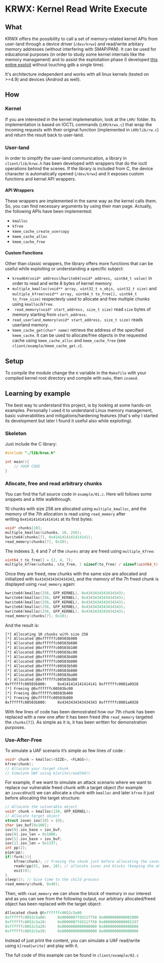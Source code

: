 # KRWX: Kernel Read Write Execute
## What
KRWX offers the possibility to call a set of memory-related kernel APIs from user-land through a device driver (`/dev/krwx`) and read/write arbitary memory addresses (without interfering with SMAP/PAN).
It can be used for educational purposes (in order to study some kernel internals like the memory managament) and to assist the exploitation phase (I developed [this entire exploit](https://1day.dev/notes/Linux-Kernel-n-day-exploit-development) without touching gdb a single time).

It's architecture independent and works with all linux kernels (tested on >=4.9) and devices (Android as well).

## How
### Kernel
If you are interested in the kernel implemenation, look at the `LKM/` folder.
Its implementation is based on IOCTL commands (`LKM/krwx.c`) that wrap the incoming requests with their original function (implemented in `LKM/lib/rw.c`) and return the result back to user-land.

### User-land
In order to simplify the user-land communication, a library in `client/lib/krwx.h` has been developed with wrappers that do the ioctl operations behind the scenes. If the library is included from C, the device character is automatically opened (`/dev/krwx`) and it exposes custom functions and kernel API wrappers.

#### API Wrappers
These wrappers are implemented in the same way as the kernel calls them. So, you can find necessary arguments by using their man page. Actually, the following APIs have been implemented:
- `kmalloc`
- `kfree`
- `kmem_cache_create_usercopy`
- `kmem_cache_alloc`
- `kmem_cache_free`

#### Custom Functions
Other than classic wrappers, the library offers more functions that can be useful while exploiting or understanding a specific subject:
- `kread64(void* address)`/`kwrite64(void* address, uint64_t value)` in order to read and write 8 bytes of kernel memory.
- `multiple_kmalloc(void** array, uint32_t n_objs, uint32_t size)` and `multiple_kfree(void** array, uint64_t to_free[], uint64_t to_free_size)` respectevly used to allocate and free multiple chunks using `kmalloc`/`kfree`.
- ` read_memory(void* start_address, size_t size)` read `size` bytes of memory starting from `start_address`.
- `read_userland_memory(void* start_address, size_t size)` reads userland memory.
- `kmem_cache_get(char* name)` retrieve the address of the specified `kmem_cache`. It can be used to allocate/free objects in the requested cache using `kmem_cache_alloc` and `kmem_cache_free` (see `client/example/kmem_cache_get.c`).

## Setup
To compile the module change the `K` variable in the `Makefile` with your compiled kernel root directory and compile with `make`, then `insmod`.

## Learning by example
The best way to understand this project, is by looking at some hands-on examples. Personally I used it to understand Linux memory management, basic vulnerabilities and mitigations/hardening features (that's why I started its development but later I found it useful also while exploiting).

### Skeleton
Just include the C library:
```C
#include "./lib/krwx.h"

int main(){
    // YOUR CODE
}
```
### Allocate, free and read arbitrary chunks
You can find the full source code in `example/01.c`. Here will follows some snippets and a little walkthrough.

10 chunks with size 256 are allocated using `multiple_kmalloc`, and the memory of the 7th allocation is read using `read_memory` after writing `0x4141414141414141` at its first bytes:

```C
void* chunks[10];
multiple_kmalloc(&chunks, 10, 256);
kwrite64(chunks[7], 0x4141414141414141);
read_memory(chunks[7], 0x10);
```

The indexes 3, 4 and 7 of the `chunks` array are freed using `multiple_kfree`:

```C
uint64_t to_free[] = {3, 4, 7};
multiple_kfree(&chunks, &to_free, ( sizeof(to_free) / sizeof(uint64_t) ) );
```

Once they are freed, new chunks with the same size are allocated and initialized with `0x4343434343434343`, and the memory of the 7h freed chunk is displayed using `read_memory` again:

```C
kwrite64(kmalloc(256, GFP_KERNEL), 0x4343434343434343);
kwrite64(kmalloc(256, GFP_KERNEL), 0x4343434343434343);
kwrite64(kmalloc(256, GFP_KERNEL), 0x4343434343434343);
kwrite64(kmalloc(256, GFP_KERNEL), 0x4343434343434343);
kwrite64(kmalloc(256, GFP_KERNEL), 0x4343434343434343);
read_memory(chunks[7], 0x10);
```

And the result is:

```bash
[*] Allocating 10 chunks with size 256
[*] Allocated @0xffffffc00503b900
[*] Allocated @0xffffffc00503b600
[*] Allocated @0xffffffc00503b100
[*] Allocated @0xffffffc00503bc00
[*] Allocated @0xffffffc00503b400
[*] Allocated @0xffffffc00503b000
[*] Allocated @0xffffffc00503b500
[*] Allocated @0xffffffc00503b800
[*] Allocated @0xffffffc00503ba00
[*] Allocated @0xffffffc00503bd00
0xffffffc00503b800:     0x4141414141414141 0xffffffc0001a8928
[*] Freeing @0xffffffc00503bc00
[*] Freeing @0xffffffc00503b400
[*] Freeing @0xffffffc00503b800
0xffffffc00503b800:     0x4343434343434343 0xffffffc0001a8928
```

With few lines of code has been demostrated how our 7th chunk has been replaced with a new one after it has been freed (the `read_memory` targeted the `chunks[7]`). As simple as it is, it has been written for demonstration purposes.

### Use-After-Free
To simulate a UAF scenario it’s simple as few lines of code :

```C
void* chunk = kmalloc(<SIZE>, <FLAGS>);
kfree(chunk);
// Allocate your target chunk
// Simulate UAF using k[write|read]64()
```

For example, if we want to simulate an attack scenario where we want to replace our vulnerable freed chunk with a target object (for example an `iovec`struct) we can allocate a chunk with `kmalloc` and later `kfree` it just before allocating the target structure:

```C
// Allocate the vulnerable object
void* chunk = kmalloc(150, GFP_KERNEL);
// Allocate target object
struct iovec iov[10] = {0};
char iov_buf[0x100];
iov[0].iov_base = iov_buf;
iov[0].iov_len = 0x1000;
iov[1].iov_base = iov_buf;
iov[1].iov_len = 0x1337;
int pp[2];
pipe(pp);
if(!fork()){
	kfree(chunk); // Freeing the chunk just before allocating the iovec
	readv(pp[0], iov, 10); // allocate iovec and blocks (keeping the object in the kernel) 
	exit(0);
}
sleep(1); // Give time to the child process
read_memory(chunk, 0x40);
```

Then, with `read_memory` we can show the block of memory in our interest and as you can see from the following output, our arbitrary allocated/freed object has been replaced with the target object:

```C
Allocated chunk @0xffffffc0052c5a00
0xffffffc0052c5a00:     0x0000007fd311ff58 0x0000000000001000
0xffffffc0052c5a10:     0x0000007fd311ff58 0x0000000000001337
0xffffffc0052c5a20:     0x0000000000000000 0x0000000000000000
0xffffffc0052c5a30:     0x0000000000000000 0x0000000000000000
```

Instead of just print the content, you can simulate a UAF read/write using `k[read|write]` and play with it.

The full code of this example can be found in `client/example/02.c`


